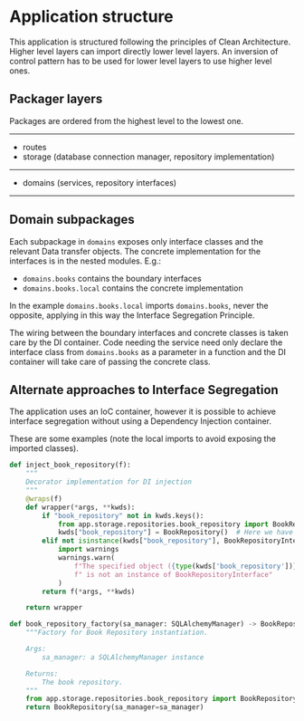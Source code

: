 # Application structure

This application is structured following the principles of Clean Architecture.
Higher level layers can import directly lower level layers. An inversion of control
pattern has to be used for lower level layers to use higher level ones.

## Packager layers

Packages are ordered from the highest level to the lowest one.

------

* routes
* storage (database connection manager, repository implementation)

------

* domains (services, repository interfaces)

------

## Domain subpackages

Each subpackage in `domains` exposes only interface classes and the
relevant Data transfer objects. The concrete implementation for the
interfaces is in the nested modules. E.g.:

* `domains.books` contains the boundary interfaces
* `domains.books.local` contains the concrete implementation

In the example `domains.books.local` imports `domains.books`,
never the opposite, applying in this way the Interface
Segregation Principle.

The wiring between the boundary interfaces and concrete classes
is taken care by the DI container. Code needing the service
need only declare the interface class from `domains.books` as
a parameter in a function and the DI container will take care of
passing the concrete class.

## Alternate approaches to Interface Segregation

The application uses an IoC container, however it is possible to 
achieve interface segregation without using a Dependency Injection
container.

These are some examples (note the local imports to avoid exposing the
imported classes).

```python
def inject_book_repository(f):
    """
    Decorator implementation for DI injection
    """
    @wraps(f)
    def wrapper(*args, **kwds):
        if "book_repository" not in kwds.keys():
            from app.storage.repositories.book_repository import BookRepository
            kwds["book_repository"] = BookRepository()  # Here we have to pass the SQLAlchemy manager
        elif not isinstance(kwds["book_repository"], BookRepositoryInterface):
            import warnings
            warnings.warn(
                f"The specified object ({type(kwds['book_repository'])})"
                f" is not an instance of BookRepositoryInterface"
            )
        return f(*args, **kwds)

    return wrapper
```

```python
def book_repository_factory(sa_manager: SQLAlchemyManager) -> BookRepositoryInterface:
    """Factory for Book Repository instantiation.

    Args:
        sa_manager: a SQLAlchemyManager instance

    Returns:
        The book repository.
    """
    from app.storage.repositories.book_repository import BookRepository
    return BookRepository(sa_manager=sa_manager)
```
